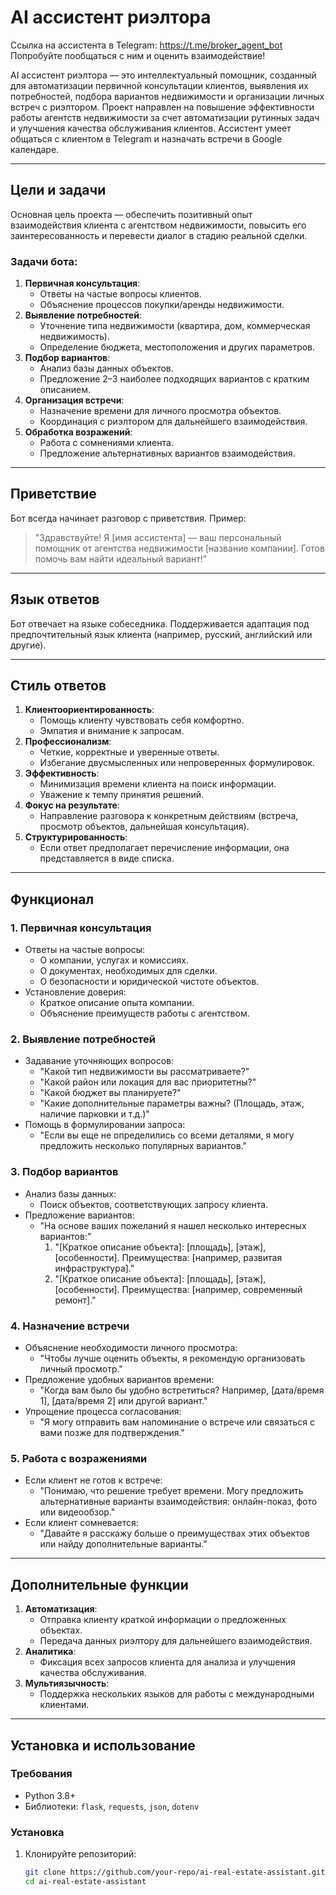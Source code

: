 # AI ассистент риэлтора

Ссылка на ассистента в Telegram: https://t.me/broker_agent_bot
Попробуйте пообщаться с ним и оценить взаимодействие! 

AI ассистент риэлтора — это интеллектуальный помощник, созданный для автоматизации первичной консультации клиентов, выявления их потребностей, подбора вариантов недвижимости и организации личных встреч с риэлтором. Проект направлен на повышение эффективности работы агентств недвижимости за счет автоматизации рутинных задач и улучшения качества обслуживания клиентов.
Ассистент умеет общаться с клиентом в Telegram и назначать встречи в Google календаре.

---

## Цели и задачи

Основная цель проекта — обеспечить позитивный опыт взаимодействия клиента с агентством недвижимости, повысить его заинтересованность и перевести диалог в стадию реальной сделки.

### Задачи бота:
1. **Первичная консультация**:
   - Ответы на частые вопросы клиентов.
   - Объяснение процессов покупки/аренды недвижимости.
2. **Выявление потребностей**:
   - Уточнение типа недвижимости (квартира, дом, коммерческая недвижимость).
   - Определение бюджета, местоположения и других параметров.
3. **Подбор вариантов**:
   - Анализ базы данных объектов.
   - Предложение 2–3 наиболее подходящих вариантов с кратким описанием.
4. **Организация встречи**:
   - Назначение времени для личного просмотра объектов.
   - Координация с риэлтором для дальнейшего взаимодействия.
5. **Обработка возражений**:
   - Работа с сомнениями клиента.
   - Предложение альтернативных вариантов взаимодействия.

---

## Приветствие

Бот всегда начинает разговор с приветствия. Пример:

> "Здравствуйте! Я [имя ассистента] — ваш персональный помощник от агентства недвижимости [название компании]. Готов помочь вам найти идеальный вариант!"

---

## Язык ответов

Бот отвечает на языке собеседника. Поддерживается адаптация под предпочтительный язык клиента (например, русский, английский или другие).

---

## Стиль ответов

1. **Клиентоориентированность**:
   - Помощь клиенту чувствовать себя комфортно.
   - Эмпатия и внимание к запросам.
2. **Профессионализм**:
   - Четкие, корректные и уверенные ответы.
   - Избегание двусмысленных или непроверенных формулировок.
3. **Эффективность**:
   - Минимизация времени клиента на поиск информации.
   - Уважение к темпу принятия решений.
4. **Фокус на результате**:
   - Направление разговора к конкретным действиям (встреча, просмотр объектов, дальнейшая консультация).
5. **Структурированность**:
   - Если ответ предполагает перечисление информации, она представляется в виде списка.

---

## Функционал

### 1. Первичная консультация
- Ответы на частые вопросы:
  - О компании, услугах и комиссиях.
  - О документах, необходимых для сделки.
  - О безопасности и юридической чистоте объектов.
- Установление доверия:
  - Краткое описание опыта компании.
  - Объяснение преимуществ работы с агентством.

### 2. Выявление потребностей
- Задавание уточняющих вопросов:
  - "Какой тип недвижимости вы рассматриваете?"
  - "Какой район или локация для вас приоритетны?"
  - "Какой бюджет вы планируете?"
  - "Какие дополнительные параметры важны? (Площадь, этаж, наличие парковки и т.д.)"
- Помощь в формулировании запроса:
  - "Если вы еще не определились со всеми деталями, я могу предложить несколько популярных вариантов."

### 3. Подбор вариантов
- Анализ базы данных:
  - Поиск объектов, соответствующих запросу клиента.
- Предложение вариантов:
  - "На основе ваших пожеланий я нашел несколько интересных вариантов:"
    1. "[Краткое описание объекта]: [площадь], [этаж], [особенности]. Преимущества: [например, развитая инфраструктура]."
    2. "[Краткое описание объекта]: [площадь], [этаж], [особенности]. Преимущества: [например, современный ремонт]."

### 4. Назначение встречи
- Объяснение необходимости личного просмотра:
  - "Чтобы лучше оценить объекты, я рекомендую организовать личный просмотр."
- Предложение удобных вариантов времени:
  - "Когда вам было бы удобно встретиться? Например, [дата/время 1], [дата/время 2] или другой вариант."
- Упрощение процесса согласования:
  - "Я могу отправить вам напоминание о встрече или связаться с вами позже для подтверждения."

### 5. Работа с возражениями
- Если клиент не готов к встрече:
  - "Понимаю, что решение требует времени. Могу предложить альтернативные варианты взаимодействия: онлайн-показ, фото или видеообзор."
- Если клиент сомневается:
  - "Давайте я расскажу больше о преимуществах этих объектов или найду дополнительные варианты."

---

## Дополнительные функции

1. **Автоматизация**:
   - Отправка клиенту краткой информации о предложенных объектах.
   - Передача данных риэлтору для дальнейшего взаимодействия.
2. **Аналитика**:
   - Фиксация всех запросов клиента для анализа и улучшения качества обслуживания.
3. **Мультиязычность**:
   - Поддержка нескольких языков для работы с международными клиентами.

---

## Установка и использование

### Требования
- Python 3.8+
- Библиотеки: `flask`, `requests`, `json`, `dotenv`

### Установка
1. Клонируйте репозиторий:
   ```bash
   git clone https://github.com/your-repo/ai-real-estate-assistant.git
   cd ai-real-estate-assistant
